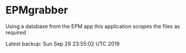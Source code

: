 # EPMgrabber
Using a database from the EPM app this application scrapes the files as required


Latest backup: Sun Sep 29 23:55:02 UTC 2019
